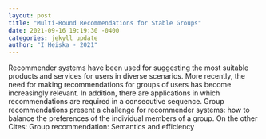 ```yaml
--- 
layout: post 
title: "Multi-Round Recommendations for Stable Groups" 
date: 2021-09-16 19:19:30 -0400 
categories: jekyll update 
author: "I Heiska - 2021" 
--- 
```

Recommender systems have been used for suggesting the most suitable products and services for users in diverse scenarios. More recently, the need for making recommendations for groups of users has become increasingly relevant. In addition, there are applications in which recommendations are required in a consecutive sequence. Group recommendations present a challenge for recommender systems: how to balance the preferences of the individual members of a group. On the other Cites: Group recommendation: Semantics and efficiency